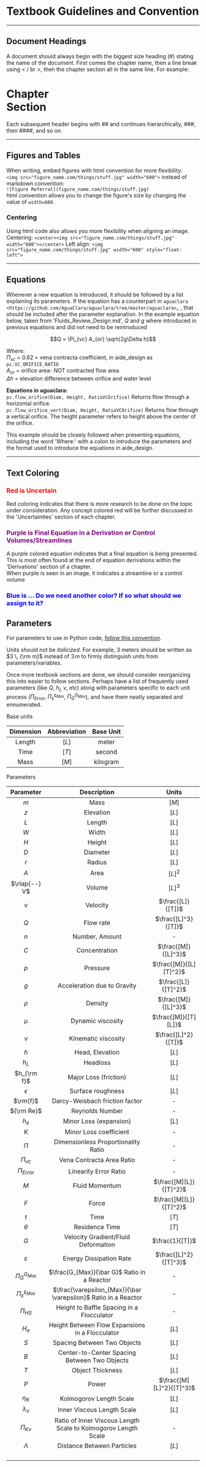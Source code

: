 # Textbook Guidelines and Convention

***
## Document Headings
A document should always begin with the biggest size heading (#) stating the name of the document. First comes the chapter name, then a line break using < / br >, then the chapter section all in the same line. For example:
# Chapter <br> Section
Each subsequent header begins with ## and continues hierarchically, ###, then ####, and so on.
***

## Figures and Tables
When writing, embed figures with html convention for more flexibility:  
`<img src="figure_name.com/things/stuff.jpg" width="600">` instead of markdown convention:  
`![Figure Referral](figure_name.com/things/stuff.jpg)`  
html convention allows you to change the figure's size by changing the value of `width=600`.
### Centering
Using html code also allows you more flexibility when aligning an image.  
Centering:
`<center><img src="figure_name.com/things/stuff.jpg" width="600"></center>`
Left align: `<img src="figure_name.com/things/stuff.jpg" width="600" style="float: left">`  
***


## Equations
Whenever a new equation is introduced, it should be followed by a list explaining its parameters. If the equation has a counterpart in `aguaclara <https://github.com/AguaClara/aguaclara/tree/master/aguaclara>`_ , that should be included after the parameter explanation. In the example equation below, taken from 'Fluids_Review_Design.md', $Q$ and $g$ where introduced in previous equations and did not need to be reintroduced

$$Q = \Pi_{vc} A_{or} \sqrt{2g\Delta h}$$

Where:  
$\Pi_{vc}$ = 0.62 = vena contracta coefficient, in aide_design as `pc.VC_ORIFICE_RATIO`  
$A_{or}$ = orifice area- NOT contracted flow area  
$\Delta h$ = elevation difference between orifice and water level

**Equations in aguaclara:**  
`pc.flow_orifice(Diam, Height, RatioVCOrifice)` Returns flow through a horizontal orifice.  
`pc.flow_orifice_vert(Diam, Height, RatioVCOrifice)` Returns flow through a vertical orifice. The height parameter refers to height above the center of the orifice.

This example should be closely followed when presenting equations, including the word 'Where:' with a colon to introduce the parameters and the format used to introduce the equations in aide_design.
***

## Text Coloring
### <font color="red">Red is Uncertain</font>
Red coloring indicates that there is more research to be done on the topic under consideration. Any concept colored red will be further discussed in the 'Uncertainties' section of each chapter.

### <font color="purple">Purple is Final Equation in a Derivation or Control Volumes/Streamlines</font>
A purple colored equation indicates that a final equation is being presented. This is most often found at the end of equation derivations within the 'Derivations' section of a chapter.  
When purple is seen in an image, it indicates a streamline or a control volume

### <font color="blue">Blue is ... Do we need another color? If so what should we assign to it? </font>


## Parameters
For parameters to use in Python code, [follow this convention](https://github.com/AguaClara/aide_design/wiki/Variable-Naming "aide naming convention page").

Units should not be _italicized_. For example, 3 meters should be written as $3 \, {\rm m}$ instead of $3 \, m$ to firmly distinguish units from parameters/variables.

Once more textbook sections are done, we should consider reorganizing this into easier to follow sections. Perhaps have a list of frequently used parameters (like $Q$, $h_L$ $v$, etc) along with parameters specific to each unit process ($\Pi_{Error}$, $\Pi_{\bar \varepsilon}^{\varepsilon_{Max}}$, $\Pi_{\bar G}^{G_{Max}}$), and have them neatly separated and ennumerated.

Base units

| Dimension | Abbreviation | Base Unit |
|:---------:|:------------:|:---------:|
|  Length   |    $[L]$     |   meter   |
|   Time    |    $[T]$     |  second   |
|   Mass    |    $[M]$     | kilogram  |

Parameters

|                  Parameter                   |                           Description                           |          Units           |
|:--------------------------------------------:|:---------------------------------------------------------------:|:------------------------:|
|                     $m$                      |                              Mass                               |          $[M]$           |
|                     $z$                      |                            Elevation                            |          $[L]$           |
|                     $L$                      |                             Length                              |          $[L]$           |
|                     $W$                      |                              Width                              |          $[L]$           |
|                     $H$                      |                             Height                              |          $[L]$           |
|                     $D$                      |                            Diameter                             |          $[L]$           |
|                     $r$                      |                             Radius                              |          $[L]$           |
|                     $A$                      |                              Area                               |         $[L]^2$          |
|                 $\rlap{--} V$                 |                             Volume                              |         $[L]^3$          |
|                     $v$                      |                            Velocity                             |    $\frac{[L]}{[T]}$     |
|                     $Q$                      |                            Flow rate                            |   $\frac{[L]^3}{[T]}$    |
|                     $n$                      |                         Number, Amount                          |            -             |
|                     $C$                      |                          Concentration                          |   $\frac{[M]}{[L]^3}$    |
|                     $p$                      |                            Pressure                             |  $\frac{[M]}{[L][T]^2}$  |
|                     $g$                      |                   Acceleration due to Gravity                   |   $\frac{[L]}{[T]^2}$    |
|                    $\rho$                    |                             Density                             |   $\frac{[M]}{[L]^3}$    |
|                    $\mu$                     |                        Dynamic viscosity                        |   $\frac{[M]}{[T][L]}$   |
|                    $\nu$                     |                       Kinematic viscosity                       |   $\frac{[L]^2}{[T]}$    |
|                     $h$                      |                         Head, Elevation                         |          $[L]$           |
|                    $h_L$                     |                            Headloss                             |          $[L]$           |
|                 $h_{\rm f}$                  |                      Major Loss (friction)                      |          $[L]$           |
|                  $\epsilon$                  |                        Surface roughness                        |          $[L]$           |
|                   $\rm{f}$                   |                 Darcy-Weisbach friction factor                  |            -             |
|                  ${\rm Re}$                  |                         Reynolds Number                         |            -             |
|                    $h_e$                     |                     Minor Loss (expansion)                      |          $[L]$           |
|                     $K$                      |                     Minor Loss coefficient                      |            -             |
|                    $\Pi$                     |               Dimensionless Proportionality Ratio               |            -             |
|                  $\Pi_{vc}$                  |                    Vena Contracta Area Ratio                    |            -             |
|                $\Pi_{Error}$                 |                      Linearity Error Ratio                      |            -             |
|                     $M$                      |                         Fluid Momentum                          |  $\frac{[M][L]}{[T]^2}$  |
|                     $F$                      |                              Force                              |  $\frac{[M][L]}{[T]^2}$  |
|                     $t$                      |                              Time                               |          $[T]$           |
|                   $\theta$                   |                         Residence Time                          |          $[T]$           |
|                     $G$                      |               Velocity Gradient/Fluid Deformation               |     $\frac{1}{[T]}$      |
|                $\varepsilon$                 |                     Energy Dissipation Rate                     |  $\frac{[L]^2}{[T]^3}$   |
|           $\Pi_{\bar G}^{G_{Max}}$           |           $\frac{G_{Max}}{\bar G}$ Ratio in a Reactor           |            -             |
| $\Pi_{\bar \varepsilon}^{\varepsilon_{Max}}$ | $\frac{\varepsilon_{Max}}{\bar \varepsilon}$ Ratio in a Reactor |            -             |
|                  $\Pi_{HS}$                  |            Height to Baffle Spacing in a Flocculator            |            -             |
|                    $H_e$                     |         Height Between Flow Expansions in a Flocculator         |          $[L]$           |
|                     $S$                      |                   Spacing Between Two Objects                   |          $[L]$           |
|                     $B$                      |          Center-to-Center Spacing Between Two Objects           |          $[L]$           |
|                     $T$                      |                        Object Thickness                         |          $[L]$           |
|                     $P$                      |                              Power                              | $\frac{[M][L]^2}{[T]^3}$ |
|                   $\eta_K$                   |                     Kolmogorov Length Scale                     |          $[L]$           |
|                $\lambda_\nu$                 |                   Inner Viscous Length Scale                    |          $[L]$           |
|                 $\Pi_{K\nu}$                 | Ratio of Inner Viscous Length Scale to Kolmogorov Length Scale  |            -             |
|                  $\Lambda$                   |                   Distance Between Particles                    |          $[L]$           |
|                                              |                                                                 |                          |
|                                              |                                                                 |                          |
|                                              |                                                                 |                          |
|                                              |                                                                 |                          |
